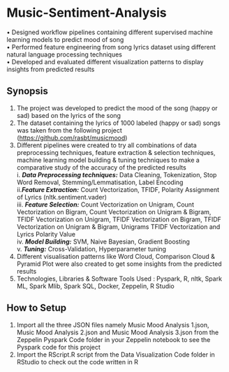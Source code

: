 # Music-Sentiment-Analysis
•	Designed workflow pipelines containing different supervised machine learning models to predict mood of song   
•	Performed feature engineering from song lyrics dataset using different natural language processing techniques        
•	Developed and evaluated different visualization patterns to display insights from predicted results

## Synopsis
1. The project was developed to predict the mood of the song (happy or sad) based on the lyrics of the song
2. The dataset containing the lyrics of 1000 labeled (happy or sad) songs was taken from the following project (https://github.com/rasbt/musicmood)
3. Different pipelines were created to try all combinations of data preprocessing techniques, feature extraction & selection techniques, machine learning model building & tuning techniques to make a comparative study of the accuracy of the predicted results<br> 
   i. ***Data Preprocessing techniques:*** Data Cleaning, Tokenization, Stop Word Removal, Stemming/Lemmatisation, Label Encoding<br>
   ii.***Feature Extraction:*** Count Vectorization, TFIDF, Polarity Assignment of Lyrics (nltk.sentiment.vader) <br>
   iii. ***Feature Selection:*** Count Vectorization on Unigram, Count Vectorization on Bigram, Count Vectorization on Unigram & Bigram,   
   TFIDF Vectorization on Unigram, TFIDF Vectorization on Bigram, TFIDF Vectorization on Unigram & Bigram, Unigrams TFIDF Vectorization
   and Lyrics Polarity Value <br>
   iv. ***Model Building:*** SVM, Naive Bayesian, Gradient Boosting <br>
   v. ***Tuning:*** Cross-Validation, Hyperparameter tuning <br>
4. Different visualisation patterns like Word Cloud, Comparison Cloud & Pyramid Plot were also created to get some insights from the predicted results
5. Technologies, Libraries & Software Tools Used : Pyspark, R, nltk, Spark ML, Spark Mlib, Spark SQL, Docker, Zeppelin, R Studio
## How to Setup
1. Import all the three JSON files namely Music Mood Analysis 1.json, Music Mood Analysis 2.json and Music Mood Analysis 3.json from the Zeppelin Pyspark Code folder in your Zeppelin notebook to see the Pyspark code for this project
2. Import the RScript.R script from the Data Visualization Code folder in RStudio to check out the code written in R
